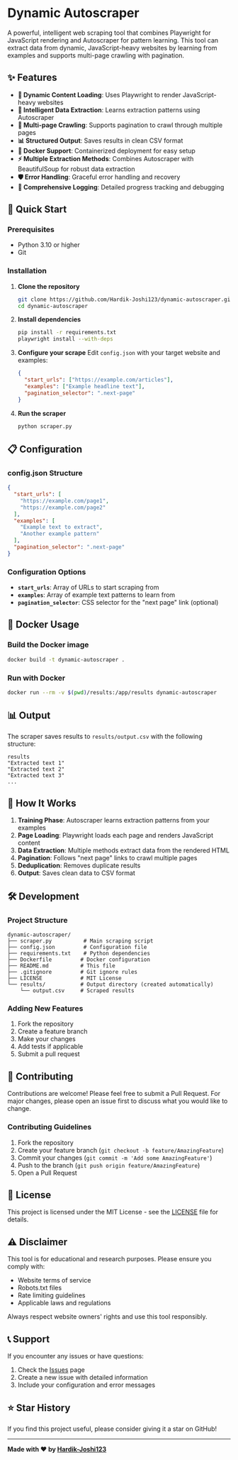 # Dynamic Autoscraper

A powerful, intelligent web scraping tool that combines Playwright for JavaScript rendering and Autoscraper for pattern learning. This tool can extract data from dynamic, JavaScript-heavy websites by learning from examples and supports multi-page crawling with pagination.

## ✨ Features

- **🔄 Dynamic Content Loading**: Uses Playwright to render JavaScript-heavy websites
- **🧠 Intelligent Data Extraction**: Learns extraction patterns using Autoscraper
- **📄 Multi-page Crawling**: Supports pagination to crawl through multiple pages
- **📊 Structured Output**: Saves results in clean CSV format
- **🐳 Docker Support**: Containerized deployment for easy setup
- **⚡ Multiple Extraction Methods**: Combines Autoscraper with BeautifulSoup for robust data extraction
- **🛡️ Error Handling**: Graceful error handling and recovery
- **📝 Comprehensive Logging**: Detailed progress tracking and debugging

## 🚀 Quick Start

### Prerequisites
- Python 3.10 or higher
- Git

### Installation

1. **Clone the repository**
   ```bash
   git clone https://github.com/Hardik-Joshi123/dynamic-autoscraper.git
   cd dynamic-autoscraper
   ```

2. **Install dependencies**
   ```bash
   pip install -r requirements.txt
   playwright install --with-deps
   ```

3. **Configure your scrape**
   Edit `config.json` with your target website and examples:
   ```json
   {
     "start_urls": ["https://example.com/articles"],
     "examples": ["Example headline text"],
     "pagination_selector": ".next-page"
   }
   ```

4. **Run the scraper**
   ```bash
   python scraper.py
   ```

## 📋 Configuration

### config.json Structure
```json
{
  "start_urls": [
    "https://example.com/page1",
    "https://example.com/page2"
  ],
  "examples": [
    "Example text to extract",
    "Another example pattern"
  ],
  "pagination_selector": ".next-page"
}
```

### Configuration Options
- **`start_urls`**: Array of URLs to start scraping from
- **`examples`**: Array of example text patterns to learn from
- **`pagination_selector`**: CSS selector for the "next page" link (optional)

## 🐳 Docker Usage

### Build the Docker image
```bash
docker build -t dynamic-autoscraper .
```

### Run with Docker
```bash
docker run --rm -v $(pwd)/results:/app/results dynamic-autoscraper
```

## 📊 Output

The scraper saves results to `results/output.csv` with the following structure:
```csv
results
"Extracted text 1"
"Extracted text 2"
"Extracted text 3"
...
```

## 🔧 How It Works

1. **Training Phase**: Autoscraper learns extraction patterns from your examples
2. **Page Loading**: Playwright loads each page and renders JavaScript content
3. **Data Extraction**: Multiple methods extract data from the rendered HTML
4. **Pagination**: Follows "next page" links to crawl multiple pages
5. **Deduplication**: Removes duplicate results
6. **Output**: Saves clean data to CSV format

## 🛠️ Development

### Project Structure
```
dynamic-autoscraper/
├── scraper.py          # Main scraping script
├── config.json         # Configuration file
├── requirements.txt    # Python dependencies
├── Dockerfile         # Docker configuration
├── README.md          # This file
├── .gitignore         # Git ignore rules
├── LICENSE            # MIT License
└── results/           # Output directory (created automatically)
    └── output.csv     # Scraped results
```

### Adding New Features
1. Fork the repository
2. Create a feature branch
3. Make your changes
4. Add tests if applicable
5. Submit a pull request

## 🤝 Contributing

Contributions are welcome! Please feel free to submit a Pull Request. For major changes, please open an issue first to discuss what you would like to change.

### Contributing Guidelines
1. Fork the repository
2. Create your feature branch (`git checkout -b feature/AmazingFeature`)
3. Commit your changes (`git commit -m 'Add some AmazingFeature'`)
4. Push to the branch (`git push origin feature/AmazingFeature`)
5. Open a Pull Request

## 📝 License

This project is licensed under the MIT License - see the [LICENSE](LICENSE) file for details.

## ⚠️ Disclaimer

This tool is for educational and research purposes. Please ensure you comply with:
- Website terms of service
- Robots.txt files
- Rate limiting guidelines
- Applicable laws and regulations

Always respect website owners' rights and use this tool responsibly.

## 📞 Support

If you encounter any issues or have questions:
1. Check the [Issues](https://github.com/Hardik-Joshi123/dynamic-autoscraper/issues) page
2. Create a new issue with detailed information
3. Include your configuration and error messages

## ⭐ Star History

If you find this project useful, please consider giving it a star on GitHub!

---

**Made with ❤️ by [Hardik-Joshi123](https://github.com/Hardik-Joshi123)**
